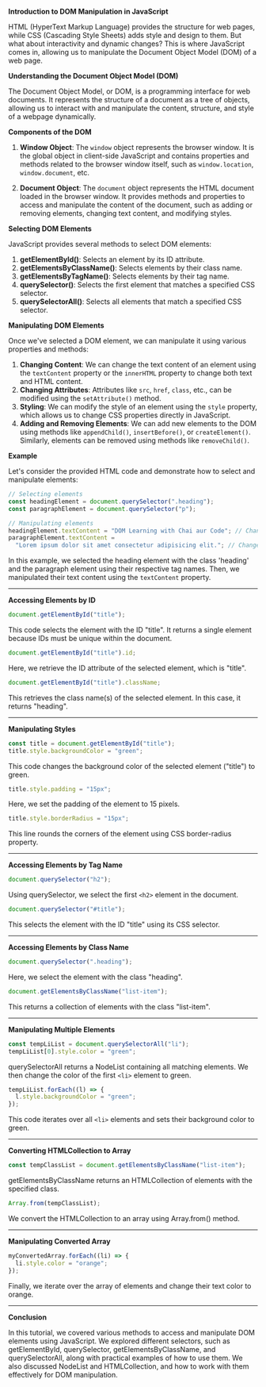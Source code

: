 **Introduction to DOM Manipulation in JavaScript**

HTML (HyperText Markup Language) provides the structure for web pages, while CSS (Cascading Style Sheets) adds style and design to them. But what about interactivity and dynamic changes? This is where JavaScript comes in, allowing us to manipulate the Document Object Model (DOM) of a web page.

**Understanding the Document Object Model (DOM)**

The Document Object Model, or DOM, is a programming interface for web documents. It represents the structure of a document as a tree of objects, allowing us to interact with and manipulate the content, structure, and style of a webpage dynamically.

**Components of the DOM**

1. **Window Object**: The `window` object represents the browser window. It is the global object in client-side JavaScript and contains properties and methods related to the browser window itself, such as `window.location`, `window.document`, etc.

2. **Document Object**: The `document` object represents the HTML document loaded in the browser window. It provides methods and properties to access and manipulate the content of the document, such as adding or removing elements, changing text content, and modifying styles.

**Selecting DOM Elements**

JavaScript provides several methods to select DOM elements:

1. **getElementById()**: Selects an element by its ID attribute.
2. **getElementsByClassName()**: Selects elements by their class name.
3. **getElementsByTagName()**: Selects elements by their tag name.
4. **querySelector()**: Selects the first element that matches a specified CSS selector.
5. **querySelectorAll()**: Selects all elements that match a specified CSS selector.

**Manipulating DOM Elements**

Once we've selected a DOM element, we can manipulate it using various properties and methods:

1. **Changing Content**: We can change the text content of an element using the `textContent` property or the `innerHTML` property to change both text and HTML content.
2. **Changing Attributes**: Attributes like `src`, `href`, `class`, etc., can be modified using the `setAttribute()` method.
3. **Styling**: We can modify the style of an element using the `style` property, which allows us to change CSS properties directly in JavaScript.
4. **Adding and Removing Elements**: We can add new elements to the DOM using methods like `appendChild()`, `insertBefore()`, or `createElement()`. Similarly, elements can be removed using methods like `removeChild()`.

**Example**

Let's consider the provided HTML code and demonstrate how to select and manipulate elements:

```javascript
// Selecting elements
const headingElement = document.querySelector(".heading");
const paragraphElement = document.querySelector("p");

// Manipulating elements
headingElement.textContent = "DOM Learning with Chai aur Code"; // Change heading text
paragraphElement.textContent =
  "Lorem ipsum dolor sit amet consectetur adipisicing elit."; // Change paragraph text
```

In this example, we selected the heading element with the class 'heading' and the paragraph element using their respective tag names. Then, we manipulated their text content using the `textContent` property.

---

**Accessing Elements by ID**

```javascript
document.getElementById("title");
```

This code selects the element with the ID "title". It returns a single element because IDs must be unique within the document.

```javascript
document.getElementById("title").id;
```

Here, we retrieve the ID attribute of the selected element, which is "title".

```javascript
document.getElementById("title").className;
```

This retrieves the class name(s) of the selected element. In this case, it returns "heading".

---

**Manipulating Styles**

```javascript
const title = document.getElementById("title");
title.style.backgroundColor = "green";
```

This code changes the background color of the selected element ("title") to green.

```javascript
title.style.padding = "15px";
```

Here, we set the padding of the element to 15 pixels.

```javascript
title.style.borderRadius = "15px";
```

This line rounds the corners of the element using CSS border-radius property.

---

**Accessing Elements by Tag Name**

```javascript
document.querySelector("h2");
```

Using querySelector, we select the first `<h2>` element in the document.

```javascript
document.querySelector("#title");
```

This selects the element with the ID "title" using its CSS selector.

---

**Accessing Elements by Class Name**

```javascript
document.querySelector(".heading");
```

Here, we select the element with the class "heading".

```javascript
document.getElementsByClassName("list-item");
```

This returns a collection of elements with the class "list-item".

---

**Manipulating Multiple Elements**

```javascript
const tempLiList = document.querySelectorAll("li");
tempLiList[0].style.color = "green";
```

querySelectorAll returns a NodeList containing all matching elements. We then change the color of the first `<li>` element to green.

```javascript
tempLiList.forEach((l) => {
  l.style.backgroundColor = "green";
});
```

This code iterates over all `<li>` elements and sets their background color to green.

---

**Converting HTMLCollection to Array**

```javascript
const tempClassList = document.getElementsByClassName("list-item");
```

getElementsByClassName returns an HTMLCollection of elements with the specified class.

```javascript
Array.from(tempClassList);
```

We convert the HTMLCollection to an array using Array.from() method.

---

**Manipulating Converted Array**

```javascript
myConvertedArray.forEach((li) => {
  li.style.color = "orange";
});
```

Finally, we iterate over the array of elements and change their text color to orange.

---

**Conclusion**

In this tutorial, we covered various methods to access and manipulate DOM elements using JavaScript. We explored different selectors, such as getElementById, querySelector, getElementsByClassName, and querySelectorAll, along with practical examples of how to use them. We also discussed NodeList and HTMLCollection, and how to work with them effectively for DOM manipulation.
